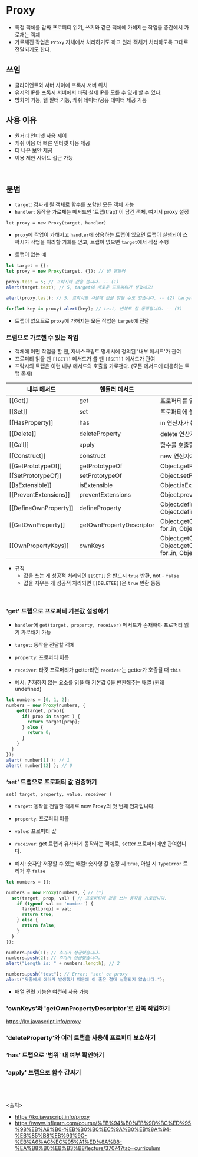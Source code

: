 # Proxy
- 특정 객체를 감싸 프로퍼티 읽기, 쓰기와 같은 객체에 가해지는 작업을 중간에서 가로채는 객체
- 가로채진 작업은 `Proxy` 자체에서 처리하기도 하고 원래 객체가 처리하도록 그대로 전달되기도 한다.

## 쓰임
- 클라이언트와 서버 사이에 프록시 서버 위치
- 유저의 IP를 프록시 서버에서 바꿔 실제 IP를 모를 수 있게 할 수 있다.
- 방화벽 기능, 웹 필터 기능, 캐쉬 데이터/공유 데이터 제공 기능

## 사용 이유
- 원거리 인터넷 사용 제어
- 캐쉬 이용 더 빠른 인터넷 이용 제공
- 더 나은 보안 제공
- 이용 제한 사이트 접근 가능
<br>


## 문법
- `target`: 감싸게 될 객체로 함수를 포함한 모든 객체 가능
- `handler`: 동작을 가로채는 메서드인 '트랩(trap)'이 담긴 객체, 여기서 proxy 설정

```javscript
let proxy = new Proxy(target, handler)
```

- `proxy`에 작업이 가해지고 `handler`에 상응하는 트랩이 있으면 트랩이 실행되어 스팍시가 작업을 처리할 기회를 얻고, 트랩이 없으면 `target`에서 직접 수행

- 트랩이 없는 예

```javascript
let target = {};
let proxy = new Proxy(target, {}); // 빈 핸들러

proxy.test = 5; // 프락시에 값을 씁니다. -- (1)
alert(target.test); // 5, target에 새로운 프로퍼티가 생겼네요!

alert(proxy.test); // 5, 프락시를 사용해 값을 읽을 수도 있습니다. -- (2) target에서 값을 읽어옴

for(let key in proxy) alert(key); // test, 반복도 잘 동작합니다. -- (3)
```

- 트랩이 없으므로 `proxy`에 가해지는 모든 작업은 `target`에 전달

### 트랩으로 가로챌 수 있는 작업
- 객체에 어떤 작업을 할 땐, 자바스크립트 명세서에 정의된 '내부 메서드'가 관여
- 프로퍼티 읽을 땐 `[[GET]]` 메서드가 쓸 땐 `[[SET]]` 메서드가 관여
- 프락시의 트랩은 이런 내부 메서드의 호출을 가로챈다. (모든 메서드에 대응하는 트랩 존재)

내부 메서드 | 핸들러 메서드 | 작동 시점
------------|--------------|---------
[[Get]]     |     	get    |	프로퍼티를 읽을 때
[[Set]]	 |  set	              |프로퍼티에 쓸 때
[[HasProperty]]	| has |	in 연산자가 동작할 때
[[Delete]]  |	deleteProperty  |	delete 연산자가 동작할 때
[[Call]]  |	apply |	함수를 호출할 때
[[Construct]] |	construct |	new 연산자가 동작할 때
[[GetPrototypeOf]]  |	getPrototypeOf  |	Object.getPrototypeOf
[[SetPrototypeOf]]  |	setPrototypeOf  |	Object.setPrototypeOf
[[IsExtensible]]  |	isExtensible  |	Object.isExtensible
[[PreventExtensions]] |	preventExtensions |	Object.preventExtensions
[[DefineOwnProperty]] |	defineProperty  |	Object.defineProperty, Object.defineProperties
[[GetOwnProperty]]  |	getOwnPropertyDescriptor  |	Object.getOwnPropertyDescriptor, for..in, Object.keys/values/entries
[[OwnPropertyKeys]] |	ownKeys |	Object.getOwnPropertyNames, Object.getOwnPropertySymbols, for..in, Object/keys/values/entries

- 규칙
  - 값을 쓰는 게 성공적 처리되면 `[[SET]]`은 반드시 `true` 반환, not - `false`
  - 값을 지우는 게 성공적 처리되면 `[[DELETEE]]`은 `true` 반환 등등

<br>

### 'get' 트랩으로 프로퍼티 기본값 설정하기
- `handler`에 `get(target, property, receiver)` 메서드가 존재해야 프로퍼티 읽기 가로채기 가능
- `target`: 동작을 전달할 객체
- `property`: 프로퍼티 이름
- `receiver`: 타킷 프로퍼티가 getter라면 `receiver`는 getter가 호출될 때 `this`

- 예시: 존재하지 않는 요소를 읽을 때 기본값 0을 반환해주는 배열 (원래 undefined)

```js
let numbers = [0, 1, 2];
numbers = new Proxy(numbers, {
    get(target, prop){
      if( prop in target ) {
        return target[prop];
      } else {
        return 0;
      }
    }
  }
});
alert( number[1] ); // 1
alert( number[12] ); // 0
```

### ‘set’ 트랩으로 프로퍼티 값 검증하기
`set( target, property, value, receiver )`
- `target`: 동작을 전달할 객체로 new Proxy의 첫 번째 인자입니다.
- `property`: 프로퍼티 이름
- `value`: 프로퍼티 값
- `receiver`: get 트랩과 유사하게 동작하는 객체로, setter 프로퍼티에만 관여합니다.

- 예시: 숫자만 저장할 수 있는 배열: 숫자형 값 설정 시 `true`, 아닐 시 `TypeError` 트리거 후 `false`

```javascript
let numbers = [];

numbers = new Proxy(numbers, { // (*)
  set(target, prop, val) { // 프로퍼티에 값을 쓰는 동작을 가로챕니다.
    if (typeof val == 'number') {
      target[prop] = val;
      return true;
    } else {
      return false;
    }
  }
});

numbers.push(1); // 추가가 성공했습니다.
numbers.push(2); // 추가가 성공했습니다.
alert("Length is: " + numbers.length); // 2

numbers.push("test"); // Error: 'set' on proxy
alert("윗줄에서 에러가 발생했기 때문에 이 줄은 절대 실행되지 않습니다.");
```

- 배열 관련 기능은 여전히 사용 가능

### 'ownKeys’와 'getOwnPropertyDescriptor’로 반복 작업하기
https://ko.javascript.info/proxy

### 'deleteProperty’와 여러 트랩을 사용해 프로퍼티 보호하기


### ‘has’ 트랩으로 '범위` 내 여부 확인하기


### 'apply' 트랩으로 함수 감싸기

<br><br><br>
<출처>
- https://ko.javascript.info/proxy
- https://www.inflearn.com/course/%EB%94%B0%EB%9D%BC%ED%95%98%EB%A9%B0-%EB%B0%B0%EC%9A%B0%EB%8A%94-%EB%85%B8%EB%93%9C-%EB%A6%AC%EC%95%A1%ED%8A%B8-%EA%B8%B0%EB%B3%B8/lecture/37074?tab=curriculum
